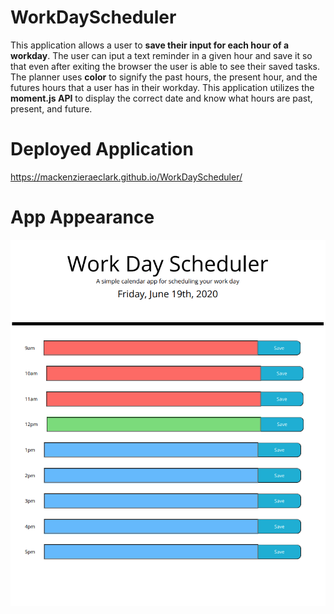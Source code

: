 # WorkDayScheduler
This application allows a user to **save their input for each hour of a workday**. The user can iput a text reminder in a given hour and save it so that even after exiting the browser the user is able to see their saved tasks. The planner uses **color** to signify the past hours, the present hour, and the futures hours that a user has in their workday. This application utilizes the **moment.js API** to display the correct date and know what hours are past, present, and future.

# Deployed Application
https://mackenzieraeclark.github.io/WorkDayScheduler/

# App Appearance

![Screen Shot of Deployed Application](assets/images/deployedApp.png)